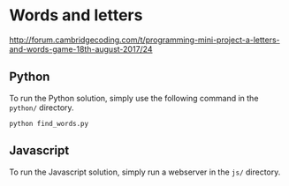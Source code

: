 # Words and letters

http://forum.cambridgecoding.com/t/programming-mini-project-a-letters-and-words-game-18th-august-2017/24

## Python

To run the Python solution, simply use the following command in the `python/`
directory.

```
python find_words.py
```


## Javascript

To run the Javascript solution, simply run a webserver in the `js/` directory.
